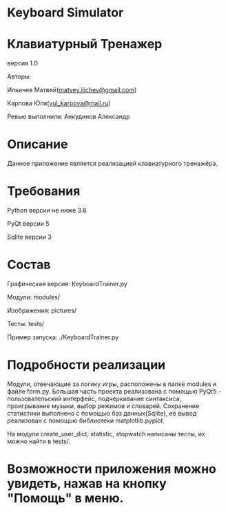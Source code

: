 # Keyboard Simulator
# Клавиатурный Тренажер
версия 1.0

Aвторы:

Ильичев Матвей(matvey.ilichev@gmail.com)

Карпова Юля(yul_karpova@mail.ru)

Ревью выполнили: Анкудинов Александр

# Описание
Данное приложение является реализацией клавиатурного тренажёра.

# Требования

Python версии не ниже 3.6

PyQt версии 5

Sqlite версии 3

# Состав

Графическая версия: KeyboardTrainer.py

Модули: modules/

Изображения: pictures/

Тесты: tests/

Пример запуска: ./KeyboardTrainer.py

# Подробности реализации

Модули, отвечающие за логику игры, расположены в папке modules и файле form.py. Большая часть проекта реализована с помощью PyQt5 - пользовательский интерфейс, подчеркивание синтаксиса, проигрывание музыки, выбор режимов и словарей. Сохранение статистики выполнено с помощью баз данных(Sqlite), её вывод реализован с помощью библиотеки matplotlib.pyplot. 

На модули сreate_user_dict, statistic, stopwatch написаны тесты, их можно найти в tests/.

# Возможности приложения можно увидеть, нажав на кнопку "Помощь" в меню.
